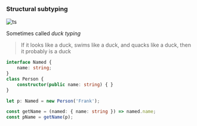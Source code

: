 ### Structural subtyping

![ts](img/ts-small.png)<!-- .element class="emblem"  -->

Sometimes called *duck typing*

> If it looks like a duck, swims like a duck, and quacks like a duck, then it probably is a duck

<!-- .element style="zoom: 0.5"  -->

```typescript
interface Named {
	name: string;
}
class Person {
	constructor(public name: string) { }
}

let p: Named = new Person('Frank');

const getName = (named: { name: string }) => named.name;
const pName = getName(p);
```